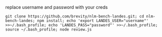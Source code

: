 replace username and password with your creds

```
git clone https://github.com/brevity/nlm-bench-landes.git; cd nlm-bench-landes; npm install; echo 'export LANDES_USER="username"' >>~/.bash_profile; echo 'LANDES_PASS="password"' >>~/.bash_profile; source ~/.bash_profile; node review.js
```
